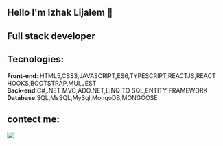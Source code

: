## Hello I'm Izhak Lijalem 👋
## Full stack developer
## Tecnologies:
<b>Front-end</b>: HTML5,CSS3,JAVASCRIPT,ES6,TYPESCRIPT,REACTJS,REACT HOOKS,BOOTSTRAP,MUI,JEST<br>
<b>Back-end</b>:C#,.NET MVC,ADO.NET,LINQ TO SQL,ENTITY FRAMEWORK<br>
<b>Database</b>:SQL,MsSQL,MySql,MongoDB,MONGOOSE<br>
## contect me:
<a href="https://www.linkedin.com/in/izhak-lijalem-52393a221/"><img src="https://www.linkedin.com/in/your_contact_info"/></a>
<!-- <img src="https://www.linkedin.com/in/your_contact_info"/> -->

<!--
**Izhakhtml/izhakhtml** is a ✨ _special_ ✨ repository because its `README.md` (this file) appears on your GitHub profile.
Here are some ideas to get you started:

- 🔭 I’m currently working on ...
- 🌱 I’m currently learning ...
- 👯 I’m looking to collaborate on ...
- 🤔 I’m looking for help with ...
- 💬 Ask me about ...
- 📫 How to reach me: ...
- 😄 Pronouns: ...
- ⚡ Fun fact: ...
-->
